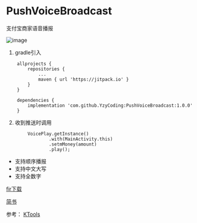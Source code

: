 # PushVoiceBroadcast
支付宝商家语音播报

![image](https://github.com/YzyCoding/PushVoiceBroadcast/blob/master/image/jianshu_0038.png)

1. gradle引入
```
    allprojects {
        repositories {
            ...
            maven { url 'https://jitpack.io' }
        }
    }

    dependencies {
        implementation 'com.github.YzyCoding:PushVoiceBroadcast:1.0.0'
    }
```

2. 收到推送时调用
```
        VoicePlay.getInstance()
                .with(MainActivity.this)
                .setmMoney(amount)
                .play();

```

* 支持顺序播报
* 支持中文大写
* 支持全数字


[fir下载](https://fir.im/gl7q)

[简书](https://www.jianshu.com/p/62e6382c610b)


参考：
[KTools](https://github.com/jiangkang/KTools/blob/master/app/src/main/java/com/jiangkang/ktools/audio/VoiceSpeaker.java)

